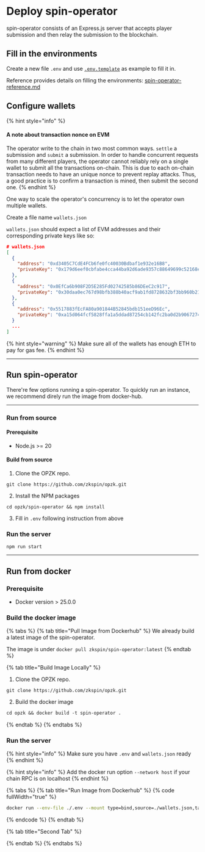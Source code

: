 # Deploy spin-operator

spin-operator consists of an Express.js server that accepts player submission and then relay the submission to the blockchain.

## Fill in the environments

Create a new file `.env` and use [`.env.template`](https://github.com/zkspin/opzk/blob/main/spin-operator/.env.template) as example to fill it in.&#x20;

Reference provides details on filling the environments: [spin-operator-reference.md](../references/spin-operator-reference.md "mention")

## Configure wallets

{% hint style="info" %}
#### A note about transaction nonce on EVM

The operator write to the chain in two most common ways. `settle` a submission and `submit` a submission. In order to handle concurrent requests from many different players, the operator cannot reliably rely on a single wallet to submit all the transactions on-chain. This is due to each on-chain transaction needs to have an unique nonce to prevent replay attacks. Thus, a good practice is to confirm a transaction is mined, then submit the second one.
{% endhint %}

One way to scale the operator's concurrency is to let the operator own multiple wallets.



Create a file name `wallets.json`

`wallets.json` should expect a list of EVM addresses and their corresponding private keys like so:

```json
# wallets.json
[
  {
    "address": "0xd3405C7CdE4FCb6fe0fc40030Bdbaf1e932e16B8",
    "privateKey": "0x179d6eef0cbfabe4cca44ba92d6ade9357c88649699c52168eaa5b3ae4042b97"
  },
  {
    "address": "0x0EfCa6b908F2D5E285Fd02742585b86DEeC2c917",
    "privateKey": "0x30daa0ec767d98bfb388b40acf9ab1fd8728632bf3bb960b218f75d82846d26b"
  },
  {
    "address": "0x5517883fEcFA80a901844B52845bdb151eeD96Ec",
    "privateKey": "0xa15d064fcf5828ffa1a5ddad87254cb142fc2ba0d2b9067274e065e001bdd687"
  }
  ...
]
```



{% hint style="warning" %}
Make sure all of the wallets has enough ETH to pay for gas fee.
{% endhint %}

***

## Run spin-operator

There're few options running a spin-operator. To quickly run an instance, we recommend direly run the image from docker-hub.

***

### Run from source

#### Prerequisite&#x20;

* Node.js >= 20

#### Build from source

1. Clone the OPZK repo.

```
git clone https://github.com/zkspin/opzk.git
```

2. Install the NPM packages

```
cd opzk/spin-operator && npm install
```

3. Fill in `.env` following instruction from above

### Run the server

```
npm run start
```

***

## Run from docker

### Prerequisite&#x20;

* Docker version > 25.0.0

### Build the docker image

{% tabs %}
{% tab title="Pull Image from Dockerhub" %}
We already build a latest image of the spin-operator.

The image is under `docker pull zkspin/spin-operator:latest`
{% endtab %}

{% tab title="Build Image Locally" %}
1. Clone the OPZK repo.

```
git clone https://github.com/zkspin/opzk.git
```

2. Build the docker image

```makefile
cd opzk && docker build -t spin-operator .  
```
{% endtab %}
{% endtabs %}

### Run the server&#x20;

{% hint style="info" %}
Make sure you have `.env` and `wallets.json` ready
{% endhint %}

{% hint style="info" %}
Add the docker run option `--network host` if your chain RPC is on localhost
{% endhint %}

{% tabs %}
{% tab title="Run Image from Dockerhub" %}
{% code fullWidth="true" %}
```sh
docker run --env-file ./.env --mount type=bind,source=./wallets.json,target=/app/wallets.json -t zkspin/spin-operator
```
{% endcode %}
{% endtab %}

{% tab title="Second Tab" %}

{% endtab %}
{% endtabs %}



